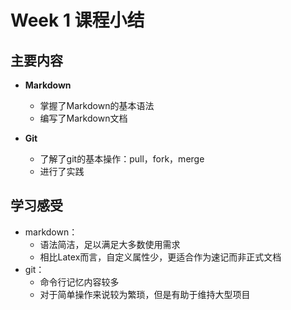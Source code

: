 # Week 1 课程小结

## 主要内容

+ **Markdown**
  + 掌握了Markdown的基本语法
  + 编写了Markdown文档

+ **Git**
  + 了解了git的基本操作：pull，fork，merge
  + 进行了实践


## 学习感受

+ markdown：
  + 语法简洁，足以满足大多数使用需求
  + 相比Latex而言，自定义属性少，更适合作为速记而非正式文档
+ git：
  + 命令行记忆内容较多
  + 对于简单操作来说较为繁琐，但是有助于维持大型项目
